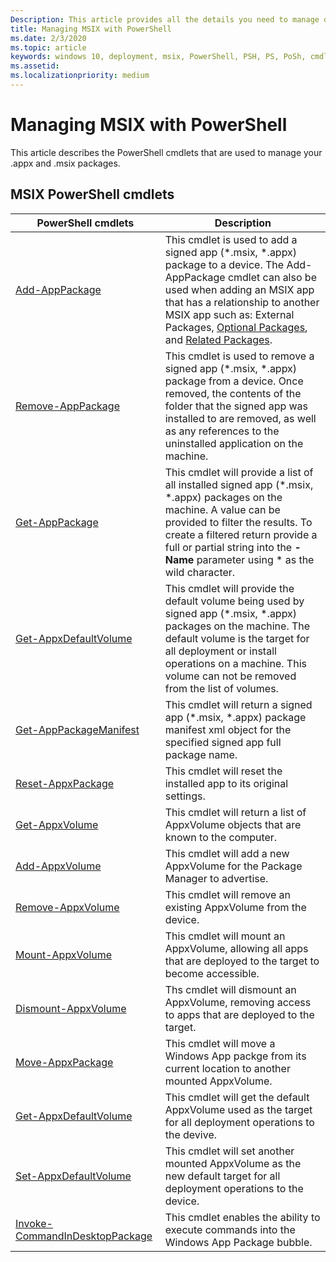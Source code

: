 ```yaml
---
Description: This article provides all the details you need to manage deploying you MSIX applications in an enteroprise environment.  This article is targeted at enterprise and IT developers.
title: Managing MSIX with PowerShell
ms.date: 2/3/2020
ms.topic: article
keywords: windows 10, deployment, msix, PowerShell, PSH, PS, PoSh, cmdlets
ms.assetid:  
ms.localizationpriority: medium
---
```


# Managing MSIX with PowerShell
This article describes the PowerShell cmdlets that are used to manage your .appx and .msix packages.

## MSIX PowerShell cmdlets

| PowerShell cmdlets | Description |
|-------------------|-------------|
| [Add-AppPackage](/powershell/module/appx/add-appxpackage) | This cmdlet is used to add a signed app (*.msix, *.appx) package to a device. The Add-AppPackage cmdlet can also be used when adding an MSIX app that has a relationship to another MSIX app such as: External Packages, [Optional Packages](../package/optional-packages.md), and [Related Packages](../package/optional-packages.md). |
| [Remove-AppPackage](/powershell/module/appx/remove-appxpackage) | This cmdlet is used to remove a signed app (*.msix, *.appx) package from a device. Once removed, the contents of the folder that the signed app was installed to are removed, as well as any references to the uninstalled application on the machine. |
| [Get-AppPackage](/powershell/module/appx/get-appxpackage) | This cmdlet will provide a list of all installed signed app (*.msix, *.appx) packages on the machine. A value can be provided to filter the results. To create a filtered return provide a full or partial string into the **-Name** parameter using * as the wild character. |
| [Get-AppxDefaultVolume](/powershell/module/appx/get-appxdefaultvolume) | This cmdlet will provide the default volume being used by signed app (*.msix, *.appx) packages on the machine. The default volume is the target for all deployment or install operations on a machine. This volume can not be removed from the list of volumes. |
| [Get-AppPackageManifest](/powershell/module/appx/get-appxpackagemanifest) | This cmdlet will return a signed app (*.msix, *.appx) package manifest xml object for the specified signed app full package name. |
| [Reset-AppxPackage](/powershell/module/appx/reset-appxpackage) | This cmdlet will reset the installed app to its original settings. |
| [Get-AppxVolume](/powershell/module/appx/get-appxvolume) | This cmdlet will return a list of AppxVolume objects that are known to the computer. |
| [Add-AppxVolume](/powershell/module/appx/add-appxvolume) | This cmdlet will add a new AppxVolume for the Package Manager to advertise. |
| [Remove-AppxVolume](/powershell/module/appx/remove-appxvolume) | This cmdlet will remove an existing AppxVolume from the device. |
| [Mount-AppxVolume](/powershell/module/appx/mount-appxvolume) | This cmdlet will mount an AppxVolume, allowing all apps that are deployed to the target to become accessible. |
| [Dismount-AppxVolume](/powershell/module/appx/dismount-appxvolume) | Ths cmdlet will dismount an AppxVolume, removing access to apps that are deployed to the target. |
| [Move-AppxPackage](/powershell/module/appx/move-appxpackage) | This cmdlet will move a Windows App packge from its current location to another mounted AppxVolume. |
| [Get-AppxDefaultVolume](/powershell/module/appx/get-appxdefaultvolume) | This cmdlet will get the default AppxVolume used as the target for all deployment operations to the devive. |
| [Set-AppxDefaultVolume](/powershell/module/appx/set-appxdefaultvolume) | This cmdlet will set another mounted AppxVolume as the new default target for all deployment operations to the device. |
| [Invoke-CommandInDesktopPackage](/powershell/module/appx/invoke-commandindesktoppackage) | This cmdlet enables the ability to execute commands into the Windows App Package bubble. |
